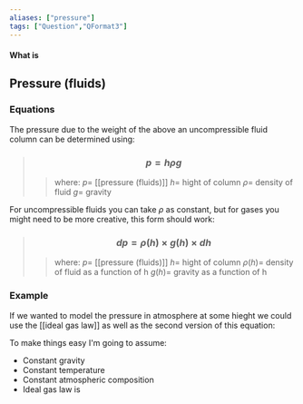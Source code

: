 ```yaml
---
aliases: ["pressure"]
tags: ["Question","QFormat3"]
---
```


#### What is
## Pressure (fluids)
### Equations
The pressure due to the weight of the above an uncompressible fluid column can be determined using:
> ### $$ p = h\rho g $$ 
>> where:
>> $p=$ [[pressure (fluids)]]
>> $h=$ hight of column
>> $\rho=$ density of fluid
>> $g=$ gravity

For uncompressible fluids you can take $\rho$ as constant, but for gases you might need to be more creative, this form should work:
> ### $$ d p = \rho(h) \times  g(h) \times d h $$ 
>> where:
>> $p=$ [[pressure (fluids)]]
>> $h=$ hight of column
>> $\rho(h)=$ density of fluid as a function of h
>> $g(h)=$ gravity as a function of h

### Example
If we wanted to model the pressure in atmosphere at some hieght we could use the [[ideal gas law]] as well as the second version of this equation:

To make things easy I'm going to assume:
- Constant gravity
- Constant temperature
- Constant atmospheric composition
- Ideal gas law is 
